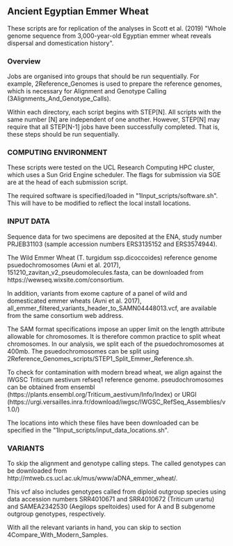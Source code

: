 <h2> Ancient Egyptian Emmer Wheat </h2>

These scripts are for replication of the analyses in Scott et al. (2019) "Whole genome sequence from 3,000-year-old Egyptian emmer wheat reveals dispersal and domestication history". 

<h3>Overview </h3>

<p>Jobs are organised into groups that should be run sequentially. For example, 2Reference_Genomes is used to prepare the reference genomes, which is necessary for Alignment and Genotype Calling (3Alignments_And_Genotype_Calls).
</p>
<p>Within each directory, each script begins with STEP[N]. All scripts with the same number [N] are independent of one another. However, STEP[N] may require that all STEP[N-1] jobs have been successfully completed. That is, these steps should be run sequentially.
</p>

<h3>COMPUTING ENVIRONMENT </h3>

<p>These scripts were tested on the UCL Research Computing HPC cluster, which uses a Sun Grid Engine scheduler. The flags for submission via SGE are at the head of each submission script.
</p>

<!--- <p>Using SGE, parallel jobs can be submitted using the flag #$ -t 1-n, which submits n jobs, each of which has an environmental variable "$SGE_TASK_ID". Therefore, to replicate these scripts in a different environment, they may need to be edited accordingly (e.g., adding a loop of SGE_TASK_ID from {1..n}. </p> --->

<!--- <p>Another environmental variable is provided when submitting scripts: $TMPDIR. This specifies a temporary local directory in which intermediate files can be stored. In other environments, TMPDIR may need to be manually specified and/or removed. </p> --->

<p>The required software is specified/loaded in "1Input_scripts/software.sh". This will have to be modified to reflect the local install locations.
</p>

<h3>INPUT DATA </h3>

<p>Sequence data for two specimens are deposited at the ENA, study number PRJEB31103 (sample accession numbers ERS3135152 and ERS3574944).
</p>

<p>The Wild Emmer Wheat (T. turgidum ssp.dicoccoides) reference genome psuedochromosomes (Avni et al. 2017), 151210_zavitan_v2_pseudomolecules.fasta, can be downloaded from https://wewseq.wixsite.com/consortium. 

<p>In addition, variants from exome capture of a panel of wild and domesticated emmer wheats (Avni et al. 2017), all_emmer_filtered_variants_header_to_SAMN04448013.vcf, are available from the same consortium web address.
</p>

<p>The SAM format specifications impose an upper limit on the length attribute allowable for chromosomes. It is therefore common practice to split wheat chromosomes. In our analysis, we split each of the psuedochromosomes at 400mb. The psuedochromosomes can be split using 2Reference_Genomes_scripts/STEP1_Split_Emmer_Reference.sh.
</p>

<p>To check for contamination with modern bread wheat, we align against the IWGSC Triticum aestivum refseq1 reference genome. pseudochromosomes can be obtained from ensembl (https://plants.ensembl.org/Triticum_aestivum/Info/Index) or URGI (https://urgi.versailles.inra.fr/download/iwgsc/IWGSC_RefSeq_Assemblies/v1.0/)
</p>

<p>The locations into which these files have been downloaded can be specified in the "1Input_scripts/input_data_locations.sh". 
</p>


<h3> VARIANTS </h3>

<p>To skip the alignment and genotype calling steps. The called genotypes can be downloaded from http://mtweb.cs.ucl.ac.uk/mus/www/aDNA_emmer_wheat/.
</p>

<p>This vcf also includes genotypes called from diploid outgroup species using data accession numbers SRR4010671 and SRR4010672 (Triticum urartu) and SAMEA2342530 (Aegilops speltoides) used for A and B subgenome outgroup genotypes, respectively. 
</p>

<p>With all the relevant variants in hand, you can skip to section 4Compare_With_Modern_Samples. 
</p>


